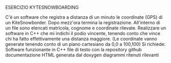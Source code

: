 ESERCIZIO KYTESNOWBOARDING

C'è un software che registra a distanza di un minuto le coordinate (GPS) di un KiteSnowborder. Dopo mezz'ora termina la registrazione.
All'interno di un file sono elencati matricola, cognome e coordinate rilevate. 
Realizzare un software in C++ che mi indichi il podio vincente, tenendo conto che vince chi ha fatto effettivamente una distanza maggiore.
(Le coordinate vanno generate tenendo conto di un piano cartesiano da 0,0 a 100,100)
Si richiede:
Software funzionante in C++
file di testo con la repository github
documentazione HTML generata dal doxygen
diagrammi ritenuti rilevanti
